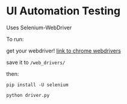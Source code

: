 # UI Automation Testing

Uses Selenium-WebDriver

To run:

get your webdriver! [link to chrome webdrivers](http://chromedriver.chromium.org/downloads)

save it to `/web_drivers/`

then:

```
pip install -U selenium

python driver.py
```

